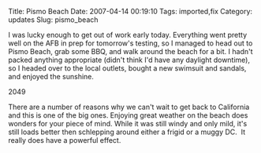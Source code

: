 Title: Pismo Beach
Date: 2007-04-14 00:19:10
Tags: imported,fix
Category: updates
Slug: pismo_beach


I was lucky enough to get out of work early today.  Everything went pretty well on the AFB in prep for tomorrow's testing, so I managed to head out to Pismo Beach, grab some BBQ, and walk around the beach for a bit.  I hadn't packed anything appropriate (didn't think I'd have any daylight downtime), so I headed over to the local outlets, bought a new swimsuit and sandals, and enjoyed the sunshine.

<div class="g2image_normal"><wpg2id>2049</wpg2id></div>

There are a number of reasons why we can't wait to get back to California and this is one of the big ones.  Enjoying great weather on the beach does wonders for your piece of mind.  While it was still windy and only mild, it's still loads better then schlepping around either a frigid or a muggy DC.  It really does have a powerful effect.
